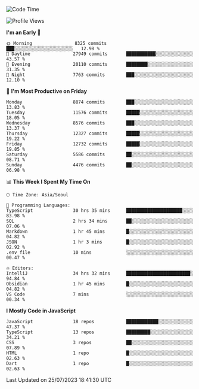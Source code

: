 <!--START_SECTION:waka-->
![Code Time](http://img.shields.io/badge/Code%20Time-5%2C232%20hrs%2017%20mins-blue)

![Profile Views](http://img.shields.io/badge/Profile%20Views-0-blue)

**I'm an Early 🐤** 

```text
🌞 Morning                8325 commits        ███░░░░░░░░░░░░░░░░░░░░░░   12.98 % 
🌆 Daytime                27949 commits       ███████████░░░░░░░░░░░░░░   43.57 % 
🌃 Evening                20110 commits       ████████░░░░░░░░░░░░░░░░░   31.35 % 
🌙 Night                  7763 commits        ███░░░░░░░░░░░░░░░░░░░░░░   12.10 % 
```
📅 **I'm Most Productive on Friday** 

```text
Monday                   8874 commits        ███░░░░░░░░░░░░░░░░░░░░░░   13.83 % 
Tuesday                  11576 commits       █████░░░░░░░░░░░░░░░░░░░░   18.05 % 
Wednesday                8576 commits        ███░░░░░░░░░░░░░░░░░░░░░░   13.37 % 
Thursday                 12327 commits       █████░░░░░░░░░░░░░░░░░░░░   19.22 % 
Friday                   12732 commits       █████░░░░░░░░░░░░░░░░░░░░   19.85 % 
Saturday                 5586 commits        ██░░░░░░░░░░░░░░░░░░░░░░░   08.71 % 
Sunday                   4476 commits        ██░░░░░░░░░░░░░░░░░░░░░░░   06.98 % 
```


📊 **This Week I Spent My Time On** 

```text
🕑︎ Time Zone: Asia/Seoul

💬 Programming Languages: 
TypeScript               30 hrs 35 mins      █████████████████████░░░░   83.98 % 
SQL                      2 hrs 34 mins       ██░░░░░░░░░░░░░░░░░░░░░░░   07.06 % 
Markdown                 1 hr 45 mins        █░░░░░░░░░░░░░░░░░░░░░░░░   04.82 % 
JSON                     1 hr 3 mins         █░░░░░░░░░░░░░░░░░░░░░░░░   02.92 % 
.env file                10 mins             ░░░░░░░░░░░░░░░░░░░░░░░░░   00.47 % 

🔥 Editors: 
IntelliJ                 34 hrs 32 mins      ████████████████████████░   94.84 % 
Obsidian                 1 hr 45 mins        █░░░░░░░░░░░░░░░░░░░░░░░░   04.82 % 
VS Code                  7 mins              ░░░░░░░░░░░░░░░░░░░░░░░░░   00.34 % 
```

**I Mostly Code in JavaScript** 

```text
JavaScript               18 repos            ████████████░░░░░░░░░░░░░   47.37 % 
TypeScript               13 repos            █████████░░░░░░░░░░░░░░░░   34.21 % 
CSS                      3 repos             ██░░░░░░░░░░░░░░░░░░░░░░░   07.89 % 
HTML                     1 repo              █░░░░░░░░░░░░░░░░░░░░░░░░   02.63 % 
Dart                     1 repo              █░░░░░░░░░░░░░░░░░░░░░░░░   02.63 % 
```




 Last Updated on 25/07/2023 18:41:30 UTC
<!--END_SECTION:waka-->
